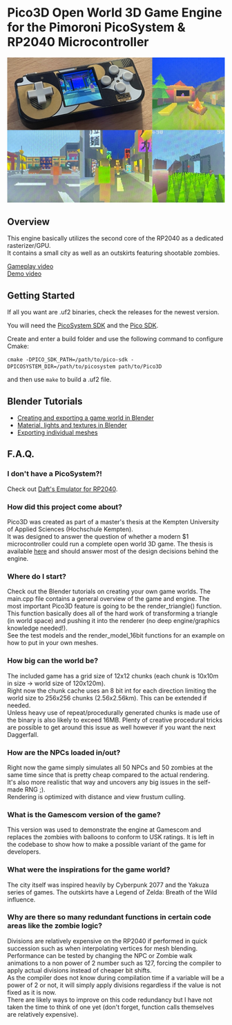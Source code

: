 # Pico3D Open World 3D Game Engine for the Pimoroni PicoSystem & RP2040 Microcontroller

![Pico3D preview](docs/pico3d.jpg)



## Overview
This engine basically utilizes the second core of the RP2040 as a dedicated rasterizer/GPU.  
It contains a small city as well as an outskirts featuring shootable zombies.

[Gameplay video](https://www.youtube.com/watch?v=n6bECGQyNuk)  
[Demo video](https://www.youtube.com/watch?v=6WkltAOFDYs)

## Getting Started

If all you want are .uf2 binaries, check the releases for the newest version.

You will need the [PicoSystem SDK](https://github.com/pimoroni/picosystem) and the [Pico SDK](https://github.com/raspberrypi/pico-sdk).  

Create and enter a build folder and use the following command to configure Cmake:
```
cmake -DPICO_SDK_PATH=/path/to/pico-sdk -DPICOSYSTEM_DIR=/path/to/picosystem path/to/Pico3D
```

and then use `make` to build a .uf2 file.


## Blender Tutorials
- [Creating and exporting a game world in Blender](docs/tutorial_blender_export.md)
- [Material, lights and textures in Blender](docs/tutorial_blender_materials.md) 
- [Exporting individual meshes](docs/tutorial_blender_mesh.md) 


## F.A.Q.

### I don't have a PicoSystem?!
Check out [Daft's Emulator for RP2040](https://github.com/Daft-Freak/DERP).

### How did this project come about?
Pico3D was created as part of a master's thesis at the Kempten University of Applied Sciences (Hochschule Kempten).  
It was designed to answer the question of whether a modern $1 microcontroller could run a complete open world 3D game.
The thesis is available [here](https://lavarails.com/download/open_world_3D_microcontroller.pdf) and should answer most of the design decisions behind the engine.

### Where do I start?
Check out the Blender tutorials on creating your own game worlds.
The main.cpp file contains a general overview of the game and engine. The most important Pico3D feature is going to be the render_triangle() function.
This function basically does all of the hard work of transforming a triangle (in world space) and pushing it into the renderer (no deep engine/graphics knowledge needed!).  
See the test models and the render_model_16bit functions for an example on how to put in your own meshes.

### How big can the world be?
The included game has a grid size of 12x12 chunks (each chunk is 10x10m in size -> world size of 120x120m).  
Right now the chunk cache uses an 8 bit int for each direction limiting the world size to 256x256 chunks (2.56x2.56km). This can be extended if needed.  
Unless heavy use of repeat/procedurally generated chunks is made use of the binary is also likely to exceed 16MB. Plenty of creative procedural tricks are possible to get around this issue as well however if you want the next Daggerfall.

### How are the NPCs loaded in/out?
Right now the game simply simulates all 50 NPCs and 50 zombies at the same time since that is pretty cheap compared to the actual rendering.  
It's also more realistic that way and uncovers any big issues in the self-made RNG ;).  
Rendering is optimized with distance and view frustum culling.

### What is the Gamescom version of the game? ###
This version was used to demonstrate the engine at Gamescom and replaces the zombies with balloons to conform to USK ratings.
It is left in the codebase to show how to make a possible variant of the game for developers.

### What were the inspirations for the game world?
The city itself was inspired heavily by Cyberpunk 2077 and the Yakuza series of games. The outskirts have a Legend of Zelda: Breath of the Wild influence.

### Why are there so many redundant functions in certain code areas like the zombie logic?  
Divisions are relatively expensive on the RP2040 if performed in quick succession such as when interpolating vertices for mesh blending.  
Performance can be tested by changing the NPC or Zombie walk animations to a non power of 2 number such as 127, forcing the compiler to apply actual divisions instead of cheaper bit shifts.  
As the compiler does not know during compilation time if a variable will be a power of 2 or not, it will simply apply divisions regardless if the value is not fixed as it is now.  
There are likely ways to improve on this code redundancy but I have not taken the time to think of one yet (don't forget, function calls themselves are relatively expensive).
